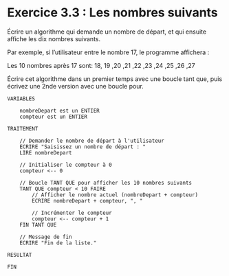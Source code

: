 # Exercice 3.3 : Les nombres suivants
Écrire un algorithme qui demande un nombre de départ, et qui ensuite affiche les dix nombres suivants.

Par exemple, si l’utilisateur entre le nombre 17, le programme affichera :

Les 10 nombres après 17 sont: 18, 19 ,20 ,21 ,22 ,23 ,24 ,25 ,26 ,27

Écrire cet algorithme dans un premier temps avec une boucle tant que, puis écrivez une 2nde version avec une boucle pour.


````
VARIABLES

	nombreDepart est un ENTIER
	compteur est un ENTIER

TRAITEMENT

	// Demander le nombre de départ à l'utilisateur
	ECRIRE "Saisissez un nombre de départ : "
	LIRE nombreDepart

	// Initialiser le compteur à 0
	compteur <-- 0

	// Boucle TANT QUE pour afficher les 10 nombres suivants
	TANT QUE compteur < 10 FAIRE
		// Afficher le nombre actuel (nombreDepart + compteur)
		ECRIRE nombreDepart + compteur, ", "

		// Incrémenter le compteur
		compteur <-- compteur + 1
	FIN TANT QUE

	// Message de fin
	ECRIRE "Fin de la liste."

RESULTAT

FIN

````